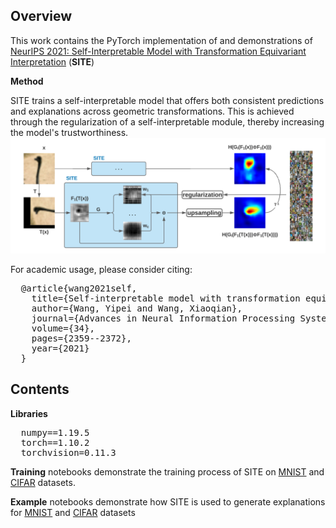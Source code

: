 ## Overview

This work contains the PyTorch implementation of and demonstrations of [NeurIPS 2021: Self-Interpretable Model with Transformation Equivariant Interpretation](https://proceedings.neurips.cc/paper/2021/file/1387a00f03b4b423e63127b08c261bdc-Paper.pdf) (**SITE**)

**Method**

SITE trains a self-interpretable model that offers both consistent predictions and explanations across geometric transformations. This is achieved through the regularization of a self-interpretable module, thereby increasing the model's trustworthiness.
![alt text](https://github.com/yipei-wang/Images/blob/main/SITE/SITE_overview.png)


For academic usage, please consider citing:
<pre>
  @article{wang2021self,
    title={Self-interpretable model with transformation equivariant interpretation},
    author={Wang, Yipei and Wang, Xiaoqian},
    journal={Advances in Neural Information Processing Systems},
    volume={34},
    pages={2359--2372},
    year={2021}
  }
</pre>

## Contents

**Libraries**

<pre>
  numpy==1.19.5
  torch==1.10.2
  torchvision=0.11.3
</pre>

**Training** notebooks demonstrate the training process of SITE on [MNIST](MNIST_train.ipynb) and [CIFAR](CIFAR_train.ipynb) datasets.

**Example** notebooks demonstrate how SITE is used to generate explanations for [MNIST](example_MNIST.ipynb) and [CIFAR](example_CIFAR.ipynb) datasets



  
